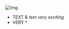 
![img](https://images.unsplash.com/reserve/Af0sF2OS5S5gatqrKzVP_Silhoutte.jpg?ixid=MXwxMjA3fDB8MHxzZWFyY2h8Mnx8cGljfGVufDB8fDB8&ixlib=rb-1.2.1&w=1000&q=80)

* TEXT
& text
*very exciting* 
* VERY *
